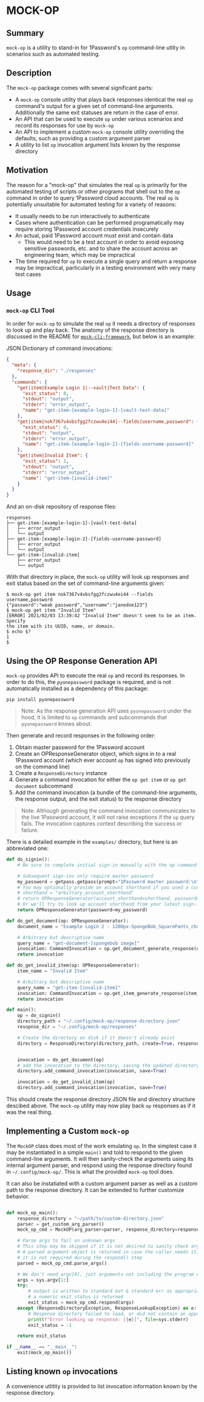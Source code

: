 # MOCK-OP

## Summary

`mock-op` is a utility to stand-in for 1Password's `op` command-line utlity in scenarios such as automated testing.

## Description

The `mock-op` package comes with several significant parts:

- A `mock-op` console utility that plays back responses identical the real `op` command's output for a given set of command-line arguments. Additionally the same exit statuses are return in the case of error.
- An API that can be used to execute `op` under various scenarios and record its responses for use by `mock-op`
- An API to implement a custom `mock-op` console utility overriding the defaults, such as providing a custom argument parser
- A utility to list `op` invocation argument lists known by the response directory

## Motivation

The reason for a "mock-op" that simulates the real `op` is primarily for the automated testing of scripts or other programs that shell out to the `op` command in order to query 1Password cloud accounts. The real `op` is potentially unsuitable for automated testing for a variety of reasons:

- It usually needs to be run interactively to authenticate
- Cases where authentication can be performed programatically may require storing 1Password account credentials insecurely
- An actual, paid 1Password account must exist and contain data
  - This would need to be a test account in order to avoid exposing sensitive passwords, etc. and to share the account across an engineering team, which may be impractical
- The time required for `op` to execute a single query and return a response may be impractical, particularly in a testing environment with very many test cases

## Usage

### `mock-op` CLI Tool

In order for `mock-op` to simulate the real `op` it needs a directory of responses to look up and play back. The anatomy of the response directory is discussed in the README for [`mock-cli-framework`](https://github.com/zcutlip/mock-cli-framework), but below is an example:

JSON Dictionary of command invocations:

```JSON
{
  "meta": {
    "response_dir": "./responses"
  },
  "commands": {
    "get|item|Example Login 1|--vault|Test Data": {
      "exit_status": 0,
      "stdout": "output",
      "stderr": "error_output",
      "name": "get-item-[example-login-1]-[vault-test-data]"
    },
    "get|item|nok7367v4vbsfgg2fczwu4ei44|--fields|username,password": {
      "exit_status": 0,
      "stdout": "output",
      "stderr": "error_output",
      "name": "get-item-[example-login-2]-[fields-username-password]"
    },
    "get|item|Invalid Item": {
      "exit_status": 1,
      "stdout": "output",
      "stderr": "error_output",
      "name": "get-item-[invalid-item]"
    }
  }
}

```

And an on-disk repository of response files:

```
responses
├── get-item-[example-login-1]-[vault-test-data]
│   ├── error_output
│   └── output
├── get-item-[example-login-2]-[fields-username-password]
│   ├── error_output
│   └── output
└── get-item-[invalid-item]
    ├── error_output
    └── output
```

With that directory in place, the `mock-op` utility will look up responses and exit status based on the set of command-line arguments given:

```Console
$ mock-op get item nok7367v4vbsfgg2fczwu4ei44 --fields username,password
{"password":"weak password","username":"janedoe123"}
$ mock-op get item "Invalid Item"
[ERROR] 2021/02/03 13:39:42 "Invalid Item" doesn't seem to be an item. Specify
the item with its UUID, name, or domain.
$ echo $?
1
$
```

## Using the OP Response Generation API

`mock-op` provides API to execute the real `op` and record its responses. In order to do this, the `pyonepassword` package is required, and is not automatically installed as a dependency of this package:

    pip install pyonepassword


> Note: As the response generation API uses `pyonepassword` under the hood, it is limited to `op` commands and subcommands that `pyonepassword` knows about.


Then generate and record responses in the following order:

1. Obtain master password for the 1Password account
2. Create an OPResponseGenerator object, which signs in to a real 1Password account (which ever account `op` has signed into previously on the command line)
3. Create a `ResponseDirectory` instance
4. Generate a command invocation for either the `op get item` or `op get document` subcommand
5. Add the command invocation (a bundle of the command-line arguments, the response output, and the exit status) to the response directory

> Note: Although generating the command invocation communicates to the live 1Password account, it will not raise exceptions if the `op` query fails. The invocation captures context describing the success or failure.

There is a detailed example in the `examples/` directory, but here is an abbreviated one:

```Python
def do_signin():
    # Be sure to complete initial sign-in manually with the op command

    # Subsequent sign-ins only require master password
    my_password = getpass.getpass(prompt="1Password master password:\n")
    # You may optionally provide an account shorthand if you used a custom one during initial sign-in
    # shorthand = "arbitrary_account_shorthand"
    # return OPResponseGenerator(account_shorthand=shorthand, password=my_password)
    # Or we'll try to look up account shorthand from your latest sign-in in op's config file
    return OPResponseGenerator(password=my_password)

def do_get_document(op: OPResponseGenerator):
    document_name = "Example Login 2 - 1200px-SpongeBob_SquarePants_character.svg.png.webp"

    # Arbitrary but descriptive name
    query_name = "get-document-[spongebob image]"
    invocation: CommandInvocation = op.get_document_generate_response(document_name, query_name)
    return invocation

def do_get_invalid_item(op: OPResponseGenerator):
    item_name = "Invalid Item"

    # Arbitrary but descriptive name
    query_name = "get-item-[invalid-item]"
    invocation: CommandInvocation = op.get_item_generate_response(item_name, query_name)
    return invocation

def main():
    op = do_signin()
    directory_path = "~/.config/mock-op/response-directory.json"
    resopnse_dir = "~/.config/mock-op/responses"

    # Create the directory on disk if it doesn't already exist
    directory = ResponseDirectory(directory_path, create=True, response_dir=resopnse_dir)


    invocation = do_get_document(op)
    # add the invocation to the directory, saving the updated directory to disk
    directory.add_command_invocation(invocation, save=True)

    invocation = do_get_invalid_item(op)
    directory.add_command_invocation(invocation, save=True)

```

This should create the response directory JSON file and directory structure descibed above. The `mock-op` utility may now play back `op` responses as if it was the real thing.

## Implementing a Custom `mock-op`

The `MockOP` class does most of the work emulating `op`. In the simplest case it may be instantiated in a simple `main()` and told to respond to the given command-line arguments. It will then sanity-check the arguments using its internal argument parser, and respond using the response directory found in `~/.config/mock-op/`. This is what the provided `mock-op` tool does.

It can also be instatiated with a custom argument parser as well as a custom path to the response directory. It can be extended to further customize behavior.

```Python

def mock_op_main():
    response_directory = "~/path/to/custom-directory.json"
    parser = get_custom_arg_parser()
    mock_op_cmd = MockOP(arg_parser=parser, response_directory=response_directory)

    # Parse args to fail on unknown args
    # This step may be skipped if it is not desired to sanity check arguments
    # A parsed argument object is returned in case the caller needs it, but
    # it is not required during the respond() step
    parsed = mock_op_cmd.parse_args()

    # We don't need argv[0], just arguments not including the program name
    args = sys.argv[1:]
    try:
        # output is written to standard out & standard err as appropriate
        # a numeric exit status is returned
        exit_status = mock_op_cmd.respond(args)
    except (ResponseDirectoryException, ResponseLookupException) as e:
        # Response directory failed to load, or did not contain an appropriate response
        print(f"Error looking up response: [{e}]", file=sys.stderr)
        exit_status = -1

    return exit_status

if __name__ == "__main__":
    exit(mock_op_main())
```

## Listing known `op` invocations

A convenience utlitity is provided to list invocation information known by the response directory.

